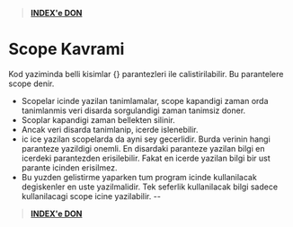 > [**INDEX'e DON**](/README.md)
# Scope Kavrami
Kod yaziminda belli kisimlar {} parantezleri ile calistirilabilir. Bu parantelere scope denir.
* Scopelar icinde yazilan tanimlamalar, scope kapandigi zaman orda tanimlanmis veri disarda sorgulandigi zaman tanimsiz doner.
* Scoplar kapandigi zaman bellekten silinir.
* Ancak veri disarda tanimlanip, icerde islenebilir. 
* ic ice yazilan scopelarda da ayni sey gecerlidir. Burda verinin hangi paranteze yazildigi onemli. En disardaki paranteze yazilan bilgi en icerdeki parantezden erisilebilir. Fakat en icerde yazilan bilgi bir ust parante icinden erisilmez.
* Bu yuzden gelistirme yaparken tum program icinde kullanilacak degiskenler en uste yazilmalidir. Tek seferlik kullanilacak bilgi sadece kullanilacagi scope icine yazilabilir.
--

> [**INDEX'e DON**](/README.md)